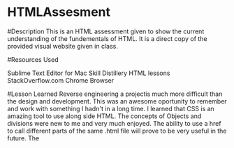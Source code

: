 # HTMLAssesment

#Description 
This is an HTML assessment given to show the current understanding of the fundementals of HTML. It is a direct copy of the provided visual website given in class. 

#Resources Used 

Sublime Text Editor for Mac
Skill Distillery HTML lessons
StackOverflow.com
Chrome Browser 

#Lesson Learned 
Reverse engineering a projectis much more difficult than the design and development. This was an awesome oportunity to remember and work with something I hadn't in a long time. I  learned that CSS is an amazing tool to use along side HTML. The concepts of Objects and divisions were new to me and very much enjoyed. The ability to use a href to call different parts of the same .html file will prove to be very useful in the future. The <Style> tag has a huge level of versatility to tailor the design to your needs. 

